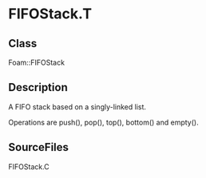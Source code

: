 # FIFOStack.T 
## Class
Foam::FIFOStack

## Description
A FIFO stack based on a singly-linked list.

Operations are push(), pop(), top(), bottom() and empty().

## SourceFiles
FIFOStack.C

